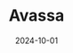 ---  
layout: startup_page  
title: "Avassa"  
id: "avassa.io"  
permalink: "/avassaavassa.io10012024/"  
website: "https://avassa.io/"  
funding_round: "Strategic Investment"  
funding_amount: ""  
investors: "H&M Group Ventures, Fairpoint Capital, Industrifonden"  
about: "Avassa provides an edge application management and operations platform (PaaS) for managing edge applications and infrastructure across various industries. Their platform helps enterprises efficiently manage the lifecycle of edge applications, build resilient infrastructure, and accelerate innovation, particularly relevant in scenarios like offline operation and maintaining security in exposed environments. H&M Group is a key customer and strategic investor."  
markets: "Retail, Industrial, Automotive, Cloud Computing, Information Technology, Software"  
hq: "Stockholm, Stockholms Lan, Sweden"  
founded_year: "2020"  
linkedin: "https://www.linkedin.com/company/avassa-systems"  
twitter: "https://twitter.com/avassasystems"  
instagram: ""  
facebook: "https://www.facebook.com/AvassaSystems"  
crunchbase: "https://www.crunchbase.com/organization/avassa"  
pitchbook: ""  

date_display: "01-Oct-2024"  
date: "2024-10-01"

# SEO Optimization  
meta_title: "Avassa - Strategic Investment"  
meta_description: "Avassa, Avassa provides an edge application management and operations platform (PaaS) for managing edge applications and infrastructure across various industr..."  
meta_keywords: "Avassa, Retail, Industrial, Automotive, Cloud Computing, Information Technology, Software, Strategic Investment funding"  
canonical_url: "https://startup.projectstartups.com/avassaavassa.io10012024/"  
---